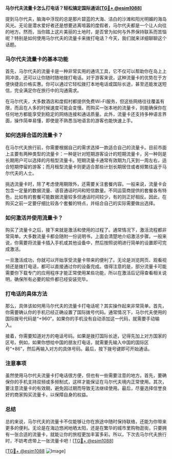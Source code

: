 **马尔代夫流量卡怎么打电话？轻松搞定国际通话[[TG💪+ @esim1088](https://t.me/s/esim1088)]**

提到马尔代夫，脑海中浮现的总是那片碧蓝的大海、洁白的沙滩和阳光明媚的海岛风光。无论是潜水爱好者还是想要逃离喧嚣的度假者，马尔代夫都是一个让人向往的地方。然而，当你踏上这片美丽的土地时，是否曾为如何与外界保持联系而苦恼呢？特别是如何使用马尔代夫的流量卡来拨打电话？今天，我们就来详细聊聊这个话题。

### 马尔代夫流量卡的基本功能

首先，马尔代夫的流量卡是一种非常实用的通讯工具，它不仅可以帮助你在岛上上网冲浪，还可以让你随时随地拨打电话。对于游客来说，这种流量卡的优势在于方便快捷且价格实惠。你可以通过它轻松拨打本地电话或国际长途，甚至还能发送短信，完全满足你在旅行中的沟通需求。

在马尔代夫，大多数酒店和度假村都提供免费Wi-Fi服务，但这些网络往往覆盖有限，而且在人多的时候速度可能会变慢。而购买一张本地的流量卡，则能确保你在任何地方都能享受到稳定的网络连接和通话质量。此外，流量卡还支持多种语言界面，操作简单易懂，即使是不熟悉当地语言的游客也能快速上手。

### 如何选择合适的流量卡？

在马尔代夫旅行前，你需要根据自己的需求选择一款适合自己的流量卡。目前市面上主要有两种类型的流量卡：一种是针对短期游客设计的短期流量卡，另一种则是长期用户可以选择的月租型流量卡。短期流量卡通常有效期为几天到一周左右，适合短期停留的游客；而月租型流量卡则更适合那些计划长期居住或者频繁往返于马尔代夫的人士。

挑选流量卡时，除了考虑使用期限外，还需要关注套餐内容。一般来说，流量卡会包含一定量的数据流量、语音通话时间和短信数量。不同运营商提供的套餐各有特色，比如有的套餐可能数据流量较多但通话时间较少，有的则正好相反。因此，在购买之前一定要仔细比较各个套餐的特点，并结合自己的实际需要做出选择。

### 如何激活并使用流量卡？

购买了流量卡之后，接下来就是激活和使用的过程了。通常情况下，激活流程都非常简单。大多数流量卡都会随附一份说明书，上面会清楚地介绍激活步骤。一般来说，你需要将流量卡插入手机或其他设备中，然后按照说明进行简单的设置即可完成激活。

一旦激活成功，你就可以开始享受流量卡带来的便利了。无论是浏览网页、观看视频还是拨打电话，都可以直接通过你的设备完成。值得注意的是，部分流量卡可能需要你下载专门的应用程序才能正常使用某些功能，所以在激活后记得查看相关说明，确保所有必要的软件都已经安装完毕。

### 打电话的具体方法

那么，具体该如何用马尔代夫的流量卡打电话呢？其实操作起来非常简单。首先，你需要确认你的手机已经正确设置了国际拨号代码。通常情况下，马尔代夫使用的国际拨号代码是“+960”。如果你的手机没有自动添加这一代码，就需要手动输入。

接着，你需要知道对方的电话号码。如果是拨打国际长途，记得先加上对方国家的区号。例如，如果你想给中国的朋友打电话，就需要先输入中国的国际区号“+86”，然后再输入对方的具体号码。最后，按下拨号键即可开始通话。

### 注意事项

虽然使用马尔代夫流量卡打电话很方便，但也有一些需要注意的地方。首先，要确保你的手机支持双频或多频制式，这样才能保证在马尔代夫境内正常使用。其次，要注意流量卡的有效期，避免因过期而导致无法继续使用。最后，尽量选择信誉良好的商家购买流量卡，以保障自身的权益。

### 总结

总的来说，马尔代夫的流量卡不仅能够让你在旅途中随时保持联络，还能为你带来更多的便利。无论是在海边悠闲地晒太阳，还是在繁华的城市里购物逛街，只要拥有一张合适的流量卡，就能让你的旅程更加丰富多彩。所以，下次去马尔代夫旅行时，不妨考虑带上一张流量卡吧！[[TG💪+ @esim1088](https://t.me/s/esim1088)]

[[TG💪+ @esim1088](https://t.me/s/esim1088) ![Image](https://i.postimg.cc/4NQfJmqS/Snipaste-2025-05-13-00-14-12.png)]